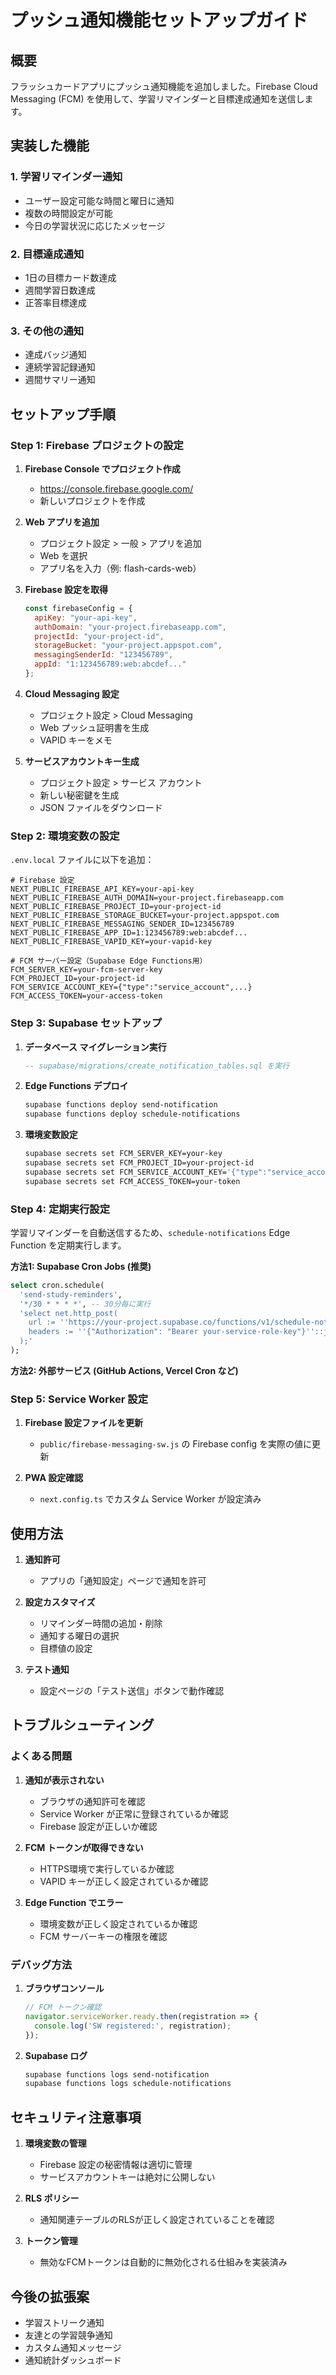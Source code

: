 # プッシュ通知機能セットアップガイド

## 概要
フラッシュカードアプリにプッシュ通知機能を追加しました。Firebase Cloud Messaging (FCM) を使用して、学習リマインダーと目標達成通知を送信します。

## 実装した機能

### 1. 学習リマインダー通知
- ユーザー設定可能な時間と曜日に通知
- 複数の時間設定が可能
- 今日の学習状況に応じたメッセージ

### 2. 目標達成通知
- 1日の目標カード数達成
- 週間学習日数達成
- 正答率目標達成

### 3. その他の通知
- 達成バッジ通知
- 連続学習記録通知
- 週間サマリー通知

## セットアップ手順

### Step 1: Firebase プロジェクトの設定

1. **Firebase Console でプロジェクト作成**
   - https://console.firebase.google.com/
   - 新しいプロジェクトを作成

2. **Web アプリを追加**
   - プロジェクト設定 > 一般 > アプリを追加
   - Web を選択
   - アプリ名を入力（例: flash-cards-web）

3. **Firebase 設定を取得**
   ```javascript
   const firebaseConfig = {
     apiKey: "your-api-key",
     authDomain: "your-project.firebaseapp.com",
     projectId: "your-project-id",
     storageBucket: "your-project.appspot.com",
     messagingSenderId: "123456789",
     appId: "1:123456789:web:abcdef..."
   };
   ```

4. **Cloud Messaging 設定**
   - プロジェクト設定 > Cloud Messaging
   - Web プッシュ証明書を生成
   - VAPID キーをメモ

5. **サービスアカウントキー生成**
   - プロジェクト設定 > サービス アカウント
   - 新しい秘密鍵を生成
   - JSON ファイルをダウンロード

### Step 2: 環境変数の設定

`.env.local` ファイルに以下を追加：

```env
# Firebase 設定
NEXT_PUBLIC_FIREBASE_API_KEY=your-api-key
NEXT_PUBLIC_FIREBASE_AUTH_DOMAIN=your-project.firebaseapp.com
NEXT_PUBLIC_FIREBASE_PROJECT_ID=your-project-id
NEXT_PUBLIC_FIREBASE_STORAGE_BUCKET=your-project.appspot.com
NEXT_PUBLIC_FIREBASE_MESSAGING_SENDER_ID=123456789
NEXT_PUBLIC_FIREBASE_APP_ID=1:123456789:web:abcdef...
NEXT_PUBLIC_FIREBASE_VAPID_KEY=your-vapid-key

# FCM サーバー設定（Supabase Edge Functions用）
FCM_SERVER_KEY=your-fcm-server-key
FCM_PROJECT_ID=your-project-id
FCM_SERVICE_ACCOUNT_KEY={"type":"service_account",...}
FCM_ACCESS_TOKEN=your-access-token
```

### Step 3: Supabase セットアップ

1. **データベース マイグレーション実行**
   ```sql
   -- supabase/migrations/create_notification_tables.sql を実行
   ```

2. **Edge Functions デプロイ**
   ```bash
   supabase functions deploy send-notification
   supabase functions deploy schedule-notifications
   ```

3. **環境変数設定**
   ```bash
   supabase secrets set FCM_SERVER_KEY=your-key
   supabase secrets set FCM_PROJECT_ID=your-project-id
   supabase secrets set FCM_SERVICE_ACCOUNT_KEY='{"type":"service_account",...}'
   supabase secrets set FCM_ACCESS_TOKEN=your-token
   ```

### Step 4: 定期実行設定

学習リマインダーを自動送信するため、`schedule-notifications` Edge Function を定期実行します。

**方法1: Supabase Cron Jobs (推奨)**
```sql
select cron.schedule(
  'send-study-reminders',
  '*/30 * * * *', -- 30分毎に実行
  'select net.http_post(
    url := ''https://your-project.supabase.co/functions/v1/schedule-notifications'',
    headers := ''{"Authorization": "Bearer your-service-role-key"}''::jsonb
  );'
);
```

**方法2: 外部サービス (GitHub Actions, Vercel Cron など)**

### Step 5: Service Worker 設定

1. **Firebase 設定ファイルを更新**
   - `public/firebase-messaging-sw.js` の Firebase config を実際の値に更新

2. **PWA 設定確認**
   - `next.config.ts` でカスタム Service Worker が設定済み

## 使用方法

1. **通知許可**
   - アプリの「通知設定」ページで通知を許可

2. **設定カスタマイズ**
   - リマインダー時間の追加・削除
   - 通知する曜日の選択
   - 目標値の設定

3. **テスト通知**
   - 設定ページの「テスト送信」ボタンで動作確認

## トラブルシューティング

### よくある問題

1. **通知が表示されない**
   - ブラウザの通知許可を確認
   - Service Worker が正常に登録されているか確認
   - Firebase 設定が正しいか確認

2. **FCM トークンが取得できない**
   - HTTPS環境で実行しているか確認
   - VAPID キーが正しく設定されているか確認

3. **Edge Function でエラー**
   - 環境変数が正しく設定されているか確認
   - FCM サーバーキーの権限を確認

### デバッグ方法

1. **ブラウザコンソール**
   ```javascript
   // FCM トークン確認
   navigator.serviceWorker.ready.then(registration => {
     console.log('SW registered:', registration);
   });
   ```

2. **Supabase ログ**
   ```bash
   supabase functions logs send-notification
   supabase functions logs schedule-notifications
   ```

## セキュリティ注意事項

1. **環境変数の管理**
   - Firebase 設定の秘密情報は適切に管理
   - サービスアカウントキーは絶対に公開しない

2. **RLS ポリシー**
   - 通知関連テーブルのRLSが正しく設定されていることを確認

3. **トークン管理**
   - 無効なFCMトークンは自動的に無効化される仕組みを実装済み

## 今後の拡張案

- 学習ストリーク通知
- 友達との学習競争通知
- カスタム通知メッセージ
- 通知統計ダッシュボード